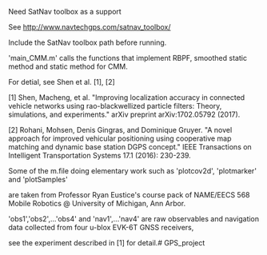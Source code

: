 
Need SatNav toolbox as a support

See http://www.navtechgps.com/satnav_toolbox/

Include the SatNav toolbox path before running.

'main_CMM.m' calls the functions that implement RBPF, smoothed static method and static method for CMM.

For detial, see Shen et al. [1], [2]

[1] Shen, Macheng, et al. "Improving localization accuracy in connected vehicle networks using rao-blackwellized particle filters: Theory, simulations, and experiments." arXiv preprint arXiv:1702.05792 (2017).

[2] Rohani, Mohsen, Denis Gingras, and Dominique Gruyer. "A novel approach for improved vehicular positioning using cooperative map matching and dynamic base station DGPS concept." IEEE Transactions on Intelligent Transportation Systems 17.1 (2016): 230-239.

Some of the m.file doing elementary work such as 'plotcov2d', 'plotmarker' and 'plotSamples'

are taken from Professor Ryan Eustice's course pack of NAME/EECS 568 Mobile Robotics @ University of Michigan, Ann Arbor.

'obs1','obs2',...'obs4' and 'nav1',...'nav4' are raw observables and navigation data collected from four u-blox EVK-6T GNSS receivers,

see the experiment described in [1] for detail.# GPS_project
